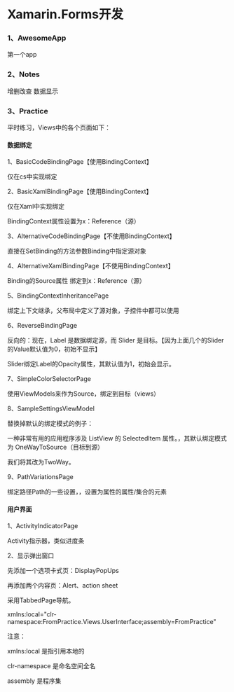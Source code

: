 # Xamarin.Forms开发

### 1、AwesomeApp ###

第一个app



### 2、Notes ###

增删改查 数据显示



### 3、Practice ###

平时练习，Views中的各个页面如下：

#### 数据绑定 ####

1、BasicCodeBindingPage【使用BindingContext】

仅在cs中实现绑定

2、BasicXamlBindingPage【使用BindingContext】

仅在Xaml中实现绑定

BindingContext属性设置为x：Reference（源）

3、AlternativeCodeBindingPage【不使用BindingContext】

直接在SetBinding的方法参数Binding中指定源对象

4、AlternativeXamlBindingPage【不使用BindingContext】

Binding的Source属性 绑定到x：Reference（源）

5、BindingContextInheritancePage

绑定上下文继承，父布局中定义了源对象，子控件中都可以使用

6、ReverseBindingPage

反向的：现在，Label 是数据绑定源，而 Slider 是目标。【因为上面几个的Slider的Value默认值为0，初始不显示】

Slider绑定Label的Opacity属性，其默认值为1，初始会显示。

7、SimpleColorSelectorPage

使用ViewModels来作为Source，绑定到目标（views）

8、SampleSettingsViewModel

替换掉默认的绑定模式的例子：

一种非常有用的应用程序涉及 ListView 的 SelectedItem 属性。，其默认绑定模式为 OneWayToSource（目标到源）

我们将其改为TwoWay。

9、PathVariationsPage

绑定路径Path的一些设置，，设置为属性的属性/集合的元素

#### 用户界面 ####

1、ActivityIndicatorPage

Activity指示器，类似进度条

2、显示弹出窗口

先添加一个选项卡式页：DisplayPopUps

再添加两个内容页：Alert、action sheet

采用TabbedPage导航。

xmlns:local="clr-namespace:FromPractice.Views.UserInterface;assembly=FromPractice" 

注意：

xmlns:local 是指引用本地的

clr-namespace 是命名空间全名

assembly 是程序集


